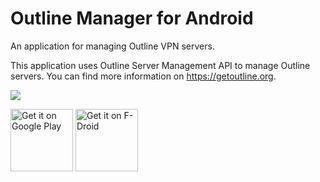 # Outline Manager for Android

An application for managing Outline VPN servers.

This application uses Outline Server Management API to manage Outline servers. You can find more
information on https://getoutline.org.

<picture>
  <source media="(prefers-color-scheme: dark)" srcset="https://sirekanyan.org/screenshots/outline-dark.png">
  <img src="https://sirekanyan.org/screenshots/outline.png">
</picture>

<a href='https://play.google.com/store/apps/details?id=org.sirekanyan.outline'><img height='100' alt='Get it on Google Play' src='https://play.google.com/intl/en_us/badges/images/generic/en_badge_web_generic.png'/></a>
<a href='https://f-droid.org/en/packages/org.sirekanyan.outline/'><img height='100' alt='Get it on F-Droid' src='https://fdroid.gitlab.io/artwork/badge/get-it-on.png'/></a>

